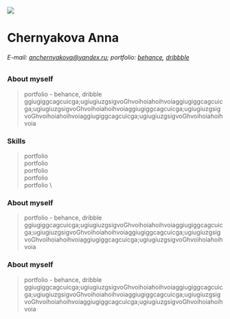 ![](https://downloader.disk.yandex.ru/preview/82b1b1fb0c5f7d3bf553b2eb9fbd53728001da1fe145b393be5cc911f4240d70/64a1368a/GZwlI8OPXbqXEaMOw_rt9j49mfWf9Bw5xR7LbRr7Z_XF7EUJVBw68iSxPlJOFtGRTOlqqYzLVZNX_D4QlQIQZg%3D%3D?uid=0&filename=06d229bd64aebb4127c18f24208e9952.png&disposition=inline&hash=&limit=0&content_type=image%2Fjpeg&owner_uid=0&tknv=v2&size=2048x2048)
# Chernyakova Anna
###### E-mail: anchernyakova@yandex.ru; portfolio: [behance](https://www.behance.net/portffolio), [dribbble](https://dribbble.com/G_B_R_Jo)



### About myself
> portfolio - behance, dribble ggiugiggcagcuicga;ugiugiuzgsigvoGhvoihoiahoihvoiaggiugiggcagcuicga;ugiugiuzgsigvoGhvoihoiahoihvoiaggiugiggcagcuicga;ugiugiuzgsigvoGhvoihoiahoihvoiaggiugiggcagcuicga;ugiugiuzgsigvoGhvoihoiahoihvoia


### Skills
> portfolio \
> portfolio \
> portfolio \
> portfolio \
> portfolio \

### About myself
> portfolio - behance, dribble ggiugiggcagcuicga;ugiugiuzgsigvoGhvoihoiahoihvoiaggiugiggcagcuicga;ugiugiuzgsigvoGhvoihoiahoihvoiaggiugiggcagcuicga;ugiugiuzgsigvoGhvoihoiahoihvoiaggiugiggcagcuicga;ugiugiuzgsigvoGhvoihoiahoihvoia


### About myself
> portfolio - behance, dribble ggiugiggcagcuicga;ugiugiuzgsigvoGhvoihoiahoihvoiaggiugiggcagcuicga;ugiugiuzgsigvoGhvoihoiahoihvoiaggiugiggcagcuicga;ugiugiuzgsigvoGhvoihoiahoihvoiaggiugiggcagcuicga;ugiugiuzgsigvoGhvoihoiahoihvoia



